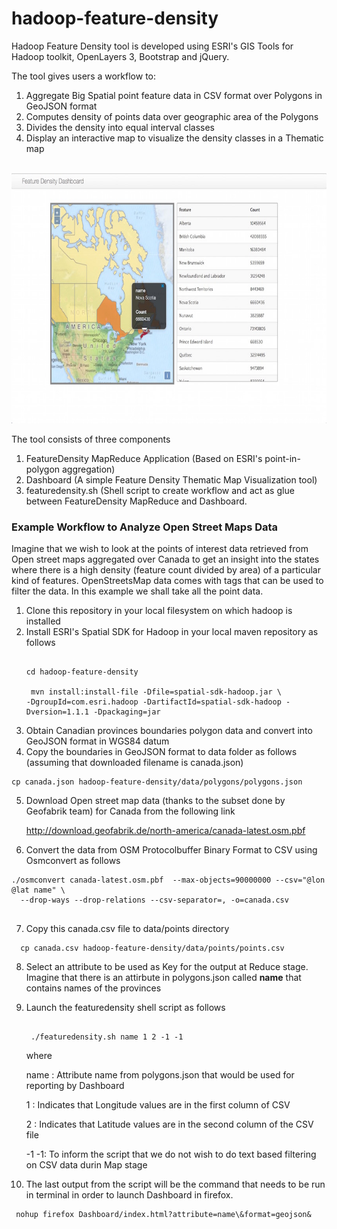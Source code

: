 # hadoop-feature-density

Hadoop Feature Density tool is developed using ESRI's GIS Tools for Hadoop toolkit, OpenLayers 3, Bootstrap and jQuery.
<p>The tool gives users a workflow to:</p>

1) Aggregate Big Spatial point feature data in CSV format over Polygons in GeoJSON format<br/>
2) Computes density of points data over geographic area of the Polygons<br/>
3) Divides the density into equal interval classes<br/>
4) Display an interactive map to visualize the density classes in a Thematic map<br/>
<br/>
<img src="doc/osmpoidensitycanada.jpg" alt="OSM Canada" height="400" width="600">
<br/>

The tool consists of three components

1. FeatureDensity MapReduce Application (Based on ESRI's point-in-polygon aggregation)
2. Dashboard (A simple Feature Density Thematic Map Visualization tool)
3. featuredensity.sh (Shell script to create workflow and act as glue between FeatureDensity MapReduce and Dashboard.

### Example Workflow to Analyze Open Street Maps Data
Imagine that we wish to look at the points of interest data retrieved from Open street maps aggregated over Canada to get 
an insight into the states where there is a high density (feature count divided by area) of a particular kind of features.
OpenStreetsMap data comes with tags that can be used to filter the data. In this example we shall take all the point data.

1. Clone this repository in your local filesystem on which hadoop is installed
2. Install ESRI's Spatial SDK for Hadoop in your local maven repository as follows
   ```
  
   cd hadoop-feature-density 
   
    mvn install:install-file -Dfile=spatial-sdk-hadoop.jar \
   -DgroupId=com.esri.hadoop -DartifactId=spatial-sdk-hadoop -Dversion=1.1.1 -Dpackaging=jar 
   
   ```
3. Obtain Canadian provinces boundaries polygon data and convert into GeoJSON format in WGS84 datum 
4. Copy the boundaries in GeoJSON format to data folder as follows (assuming that downloaded filename is canada.json) 
  ``` 
  cp canada.json hadoop-feature-density/data/polygons/polygons.json
  
  ```
5. Download Open street map data (thanks to the subset done by Geofabrik team) for Canada from the following link

    http://download.geofabrik.de/north-america/canada-latest.osm.pbf


6. Convert the data from OSM Protocolbuffer Binary Format to CSV using Osmconvert as follows

  ```
  ./osmconvert canada-latest.osm.pbf  --max-objects=90000000 --csv="@lon @lat name" \ 
    --drop-ways --drop-relations --csv-separator=, -o=canada.csv
   
  ```
  
7. Copy this canada.csv file to data/points directory

  ```
    cp canada.csv hadoop-feature-density/data/points/points.csv
  ```
  
8. Select an attribute to be used as Key for the output at Reduce stage.
   Imagine that there is an attirbute in polygons.json called **name** that contains names of the provinces
   
9. Launch the featuredensity shell script as follows
   ```

    ./featuredensity.sh name 1 2 -1 -1

   ```

    where 
 
    name : Attribute name from polygons.json that would be used for reporting by Dashboard
    
    1 : Indicates that Longitude values are in the first column of CSV
    
    2 : Indicates that Latitude values are in the second column of the CSV file
    
    -1 -1: To inform the script that we do not wish to do text based filtering on CSV data durin Map stage
        
        

10. The last output from the script will be the command that needs to be run in terminal in order to launch Dashboard in firefox.

   ```
    nohup firefox Dashboard/index.html?attribute=name\&format=geojson&
   ```
